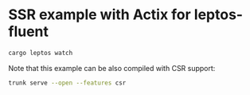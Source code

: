 # SSR example with Actix for leptos-fluent

```sh
cargo leptos watch
```

Note that this example can be also compiled with CSR support:

```sh
trunk serve --open --features csr
```
